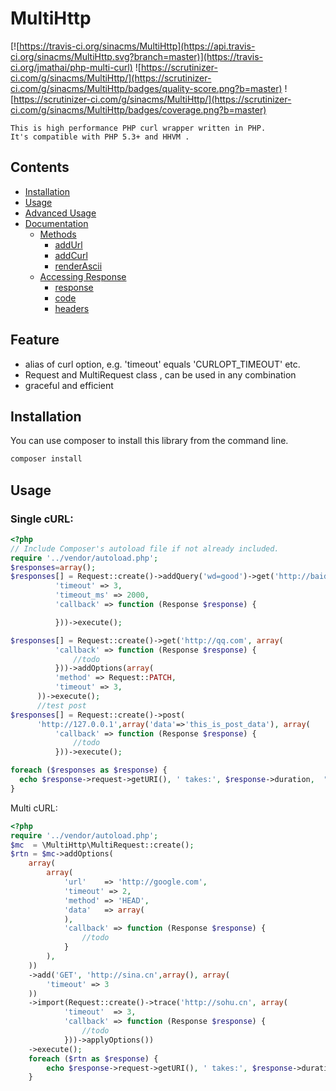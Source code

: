 # MultiHttp
    
[![https://travis-ci.org/sinacms/MultiHttp](https://api.travis-ci.org/sinacms/MultiHttp.svg?branch=master)](https://travis-ci.org/jmathai/php-multi-curl)
![https://scrutinizer-ci.com/g/sinacms/MultiHttp/](https://scrutinizer-ci.com/g/sinacms/MultiHttp/badges/quality-score.png?b=master)
![https://scrutinizer-ci.com/g/sinacms/MultiHttp/](https://scrutinizer-ci.com/g/sinacms/MultiHttp/badges/coverage.png?b=master)
    
    
    This is high performance PHP curl wrapper written in PHP.
	It's compatible with PHP 5.3+ and HHVM .

## Contents

 * [Installation](#installation)
 * [Usage](#usage)
 * [Advanced Usage](#advanced-usage)
 * [Documentation](#documentation)
   * [Methods](#methods)
     * [addUrl](#addurl)
     * [addCurl](#addcurl)
     * [renderAscii](#renderascii)
   * [Accessing Response](#accessing-response)
     * [response](#response)
     * [code](#code)
     * [headers](#headers)

    
## Feature
 - alias of curl option, e.g.  'timeout' equals 'CURLOPT_TIMEOUT' etc.
 - Request  and  MultiRequest class  ,  can be used in any combination 
 - graceful and efficient

## Installation
   
   You can use composer to install this library from the command line.
```bash
composer install
```   

   
## Usage

### Single cURL:


```php
<?php
// Include Composer's autoload file if not already included.
require '../vendor/autoload.php'; 
$responses=array();
$responses[] = Request::create()->addQuery('wd=good')->get('http://baidu.com?', array(
          'timeout' => 3,
          'timeout_ms' => 2000,
          'callback' => function (Response $response) {

          }))->execute();

$responses[] = Request::create()->get('http://qq.com', array(
          'callback' => function (Response $response) {
              //todo
          }))->addOptions(array(
          'method' => Request::PATCH,
          'timeout' => 3,
      ))->execute();
      //test post
$responses[] = Request::create()->post(
      'http://127.0.0.1',array('data'=>'this_is_post_data'), array(
          'callback' => function (Response $response) {
              //todo
          }))->execute();

foreach ($responses as $response) {
  echo $response->request->getURI(), ' takes:', $response->duration,  "\n\t\n\t";
}      
``` 


 Multi cURL:
 
```php
<?php
require '../vendor/autoload.php'; 
$mc  = \MultiHttp\MultiRequest::create();
$rtn = $mc->addOptions(
    array(
        array(
            'url'    => 'http://google.com',
            'timeout' => 2,
            'method' => 'HEAD',
            'data'   => array(
            ),
            'callback' => function (Response $response) {
                //todo
            }
        ),
    ))
    ->add('GET', 'http://sina.cn',array(), array(
        'timeout' => 3
    ))
    ->import(Request::create()->trace('http://sohu.cn', array(
            'timeout'  => 3,
            'callback' => function (Response $response) {
                //todo
            }))->applyOptions())
	->execute();
    foreach ($rtn as $response) {
        echo $response->request->getURI(), ' takes:', $response->duration, ' ', "\n\t\n\t";
    }

``` 
 
